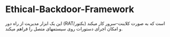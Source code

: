 # Ethical-Backdoor-Framework
این یک ابزار مدیریت از راه دور (RAT/بکتور) است که به صورت کلاینت-سرور کار میکند و امکان اجرای دستورات روی سیستمهای متصل را فراهم میکند.
